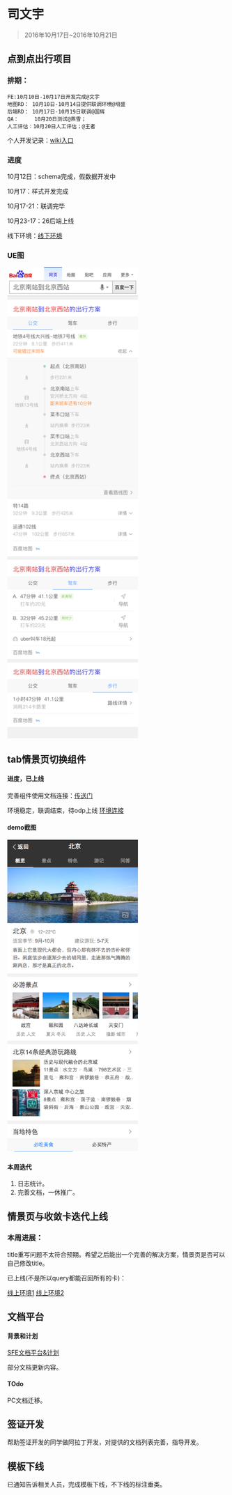 # 司文宇

> 2016年10月17日~2016年10月21日

## 点到点出行项目 

### 排期：  
	FE:10月10日-10月17日开发完成@文宇
	地图RD： 10月10日-10月14日提供联调环境@培盛
	后端RD： 10月17日-10月19日联调@国辉
	QA：     10月20日测试@燕雪；
	人工评估：10月20日人工评估；@王者

个人开发记录：<a href="http://wiki.baidu.com/pages/viewpage.action?pageId=218071759">wiki入口</a>

### 进度

10月12日：schema完成，假数据开发中

10月17：样式开发完成

10月17-21：联调完毕

10月23-17：26后端上线

线下环境：<a href="http://cp01-ala-fe-col-2.epc.baidu.com:8003/s?word=%E5%8C%97%E4%BA%AC%E8%A5%BF%E7%AB%99%E5%88%B0%E5%8C%97%E4%BA%AC%E5%8D%97%E7%AB%99&wiseus=10.99.28.16">线下环境</a>

### UE图

<img src="../2016-10-14/img/siwenyu/p1.png" width='300px'>


## tab情景页切换组件

#### 进度，已上线

完善组件使用文档连接：<a href="http://sfe.baidu.com/#/阿拉丁/无线网页搜索/js组件/情景页顶部通栏技术方案">传送门</a>

环境稳定，联调结束，待odp上线
<a href="http://cp01-ala-fe-col-2.epc.baidu.com:8003/sf?openapi=1&dspName=iphone&from_sf=1&pd=city&resource_id=4324&word=%E5%8C%97%E4%BA%AC&hide=1&apitn=tangram&top=%7B%22sfhs%22%3A2%7D&ext=%7B%22type%22%3A%22food%22%2C%22tab_name%22%3A%22%E6%A6%82%E8%BF%B0%22%7D">环境连接</a>

#### demo截图

<img src="../2016-09-30/img/siwenyu/p11.png" width='300px'>

#### 本周迭代

1. 日志统计。
2. 完善文档，一休推广。

## 情景页与收敛卡迭代上线

### 本周进展：

title重写问题不太符合预期。希望之后能出一个完善的解决方案，情景页是否可以自己修改title。

已上线(不是所以query都能召回所有的卡)：

<a href="https://m.baidu.com/s?word=%E5%8C%97%E4%BA%AC">线上环境1</a>
<a href="https://m.baidu.com/s?word=%E6%B7%84%E5%8D%9A&sid=109912">线上环境2</a>


## 文档平台

#### 背景和计划

<a href="http://wiki.baidu.com/pages/viewpage.action?pageId=210385547">SFE文档平台&计划</a>

部分文档更新内容。

#### TOdo

PC文档迁移。


## 签证开发

帮助签证开发的同学做阿拉丁开发，对提供的文档列表完善，指导开发。

## 模板下线

已通知告诉相关人员，完成模板下线，不下线的标注垂类。



















